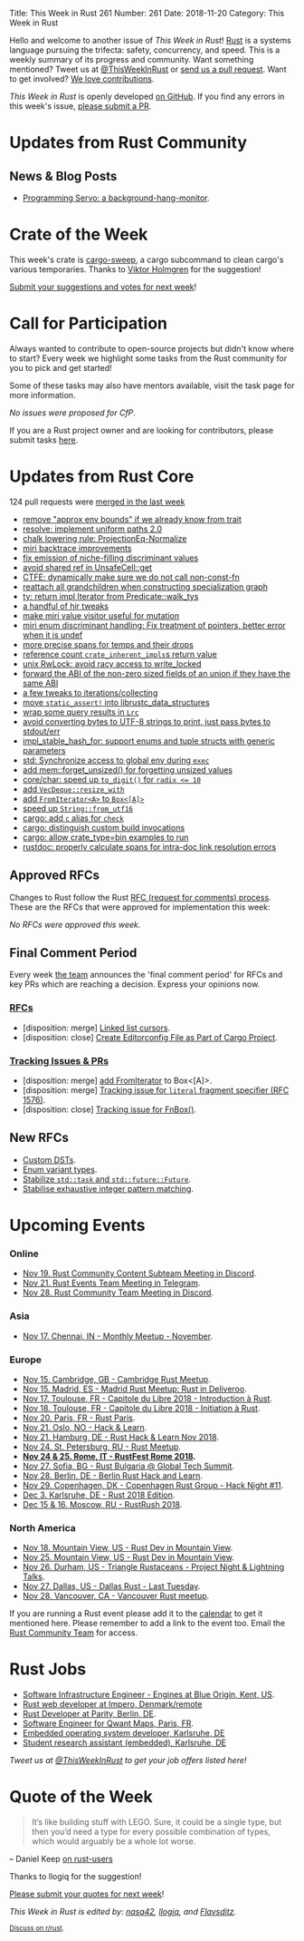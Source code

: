 Title: This Week in Rust 261
Number: 261
Date: 2018-11-20
Category: This Week in Rust

Hello and welcome to another issue of *This Week in Rust*!
[Rust](http://rust-lang.org) is a systems language pursuing the trifecta: safety, concurrency, and speed.
This is a weekly summary of its progress and community.
Want something mentioned? Tweet us at [@ThisWeekInRust](https://twitter.com/ThisWeekInRust) or [send us a pull request](https://github.com/cmr/this-week-in-rust).
Want to get involved? [We love contributions](https://github.com/rust-lang/rust/blob/master/CONTRIBUTING.md).

*This Week in Rust* is openly developed [on GitHub](https://github.com/cmr/this-week-in-rust).
If you find any errors in this week's issue, [please submit a PR](https://github.com/cmr/this-week-in-rust/pulls).

# Updates from Rust Community

## News & Blog Posts

* [Programming Servo: a background-hang-monitor](https://medium.com/programming-servo/programming-servo-a-background-hang-monitor-73e89185ce1).

# Crate of the Week

This week's crate is [cargo-sweep](https://github.com/holmgr/cargo-sweep), a cargo subcommand to clean cargo's various temporaries. Thanks to [Viktor Holmgren](https://users.rust-lang.org/t/crate-of-the-week/2704/470) for the suggestion!

[Submit your suggestions and votes for next week][submit_crate]!

[submit_crate]: https://users.rust-lang.org/t/crate-of-the-week/2704

# Call for Participation

Always wanted to contribute to open-source projects but didn't know where to start?
Every week we highlight some tasks from the Rust community for you to pick and get started!

Some of these tasks may also have mentors available, visit the task page for more information.

*No issues were proposed for CfP*.

If you are a Rust project owner and are looking for contributors, please submit tasks [here][guidelines].

[guidelines]: https://users.rust-lang.org/t/twir-call-for-participation/4821

# Updates from Rust Core

124 pull requests were [merged in the last week][merged]

[merged]: https://github.com/search?q=is%3Apr+org%3Arust-lang+is%3Amerged+merged%3A2018-11-12..2018-11-19

* [remove "approx env bounds" if we already know from trait](https://github.com/rust-lang/rust/pull/56043)
* [resolve: implement uniform paths 2.0](https://github.com/rust-lang/rust/pull/56042)
* [chalk lowering rule: ProjectionEq-Normalize](https://github.com/rust-lang/rust/pull/52153)
* [miri backtrace improvements](https://github.com/rust-lang/rust/pull/55970)
* [fix emission of niche-filling discriminant values](https://github.com/rust-lang/rust/pull/55701)
* [avoid shared ref in UnsafeCell::get](https://github.com/rust-lang/rust/pull/56012)
* [CTFE: dynamically make sure we do not call non-const-fn](https://github.com/rust-lang/rust/pull/56007)
* [reattach all grandchildren when constructing specialization graph](https://github.com/rust-lang/rust/pull/54906)
* [ty: return impl Iterator from Predicate::walk_tys](https://github.com/rust-lang/rust/pull/55949)
* [a handful of hir tweaks](https://github.com/rust-lang/rust/pull/55930)
* [make miri value visitor useful for mutation](https://github.com/rust-lang/rust/pull/55916)
* [miri enum discriminant handling: Fix treatment of pointers, better error when it is undef](https://github.com/rust-lang/rust/pull/55894)
* [more precise spans for temps and their drops](https://github.com/rust-lang/rust/pull/55781)
* [reference count `crate_inherent_impls`s return value](https://github.com/rust-lang/rust/pull/55882)
* [unix RwLock: avoid racy access to write_locked](https://github.com/rust-lang/rust/pull/55865)
* [forward the ABI of the non-zero sized fields of an union if they have the same ABI](https://github.com/rust-lang/rust/pull/55834)
* [a few tweaks to iterations/collecting](https://github.com/rust-lang/rust/pull/55827)
* [move `static_assert!` into librustc_data_structures](https://github.com/rust-lang/rust/pull/55805)
* [wrap some query results in `Lrc`](https://github.com/rust-lang/rust/pull/55778)
* [avoid converting bytes to UTF-8 strings to print, just pass bytes to stdout/err](https://github.com/rust-lang/rust/pull/55754)
* [impl_stable_hash_for: support enums and tuple structs with generic parameters](https://github.com/rust-lang/rust/pull/55722)
* [std: Synchronize access to global env during `exec`](https://github.com/rust-lang/rust/pull/55939)
* [add mem::forget_unsized() for forgetting unsized values](https://github.com/rust-lang/rust/pull/55785)
* [core/char: speed up `to_digit()` for `radix <= 10`](https://github.com/rust-lang/rust/pull/55932)
* [add `VecDeque::resize_with`](https://github.com/rust-lang/rust/pull/56016)
* [add `FromIterator<A>` to `Box<[A]>`](https://github.com/rust-lang/rust/pull/55843)
* [speed up `String::from_utf16`](https://github.com/rust-lang/rust/pull/55530)
* [cargo: add `c` alias for `check`](https://github.com/rust-lang/cargo/pull/6218)
* [cargo: distinguish custom build invocations](https://github.com/rust-lang/cargo/pull/6331)
* [cargo: allow crate_type=bin examples to run](https://github.com/rust-lang/cargo/pull/6330)
* [rustdoc: properly calculate spans for intra-doc link resolution errors](https://github.com/rust-lang/rust/pull/55962)

## Approved RFCs

Changes to Rust follow the Rust [RFC (request for comments)
process](https://github.com/rust-lang/rfcs#rust-rfcs). These
are the RFCs that were approved for implementation this week:

*No RFCs were approved this week.*

## Final Comment Period

Every week [the team](https://www.rust-lang.org/team.html) announces the
'final comment period' for RFCs and key PRs which are reaching a
decision. Express your opinions now.

### [RFCs](https://github.com/rust-lang/rfcs/labels/final-comment-period)

* [disposition: merge] [Linked list cursors](https://github.com/rust-lang/rfcs/pull/2570).
* [disposition: close] [Create Editorconfig File as Part of Cargo Project](https://github.com/rust-lang/rfcs/pull/2549).

### [Tracking Issues & PRs](https://github.com/rust-lang/rust/labels/final-comment-period)

* [disposition: merge] [add FromIterator<A> to Box<[A]>](https://github.com/rust-lang/rust/pull/55843).
* [disposition: merge] [Tracking issue for `literal` fragment specifier (RFC 1576)](https://github.com/rust-lang/rust/issues/35625).
* [disposition: close] [Tracking issue for FnBox()](https://github.com/rust-lang/rust/issues/28796).

## New RFCs

* [Custom DSTs](https://github.com/rust-lang/rfcs/pull/2594).
* [Enum variant types](https://github.com/rust-lang/rfcs/pull/2593).
* [Stabilize `std::task` and `std::future::Future`](https://github.com/rust-lang/rfcs/pull/2592).
* [Stabilise exhaustive integer pattern matching](https://github.com/rust-lang/rfcs/pull/2591).

# Upcoming Events

### Online

* [Nov 19. Rust Community Content Subteam Meeting in Discord](https://discordapp.com/channels/442252698964721669/443773747350994945).
* [Nov 21. Rust Events Team Meeting in Telegram](https://t.me/joinchat/EkKINhHCgZ9llzvPidOssA).
* [Nov 28. Rust Community Team Meeting in Discord](https://discordapp.com/channels/442252698964721669/443773747350994945).

### Asia

* [Nov 17. Chennai, IN - Monthly Meetup - November](https://www.meetup.com/mad-rs/events/256339435/).

### Europe

* [Nov 15. Cambridge, GB - Cambridge Rust Meetup](https://www.meetup.com/Cambridge-Rust-Meetup/events/pzwshpyxpbtb/).
* [Nov 15. Madrid, ES - Madrid Rust Meetup: Rust in Deliveroo](https://www.meetup.com/MadRust/events/256141489).
* [Nov 17. Toulouse, FR - Capitole du Libre 2018 - Introduction à Rust](https://2018.capitoledulibre.org/programme/#introduction-a-rust-2).
* [Nov 18. Toulouse, FR - Capitole du Libre 2018 - Initiation à Rust](https://2018.capitoledulibre.org/programme/#initiation-a-rust).
* [Nov 20. Paris, FR - Rust Paris](http://www.meetup.com/Rust-Paris).
* [Nov 21. Oslo, NO - Hack & Learn](https://www.meetup.com/Rust-Oslo/events/255966088/).
* [Nov 21. Hamburg, DE - Rust Hack & Learn Nov 2018](https://www.meetup.com/Rust-Meetup-Hamburg/events/254969484/).
* [Nov 24. St. Petersburg, RU - Rust Meetup](https://www.meetup.com/spbrust/events/bqctlqyxpbgc).
* **[Nov 24 & 25. Rome, IT - RustFest Rome 2018](https://rome.rustfest.eu).**
* [Nov 27. Sofia, BG - Rust Bulgaria @ Global Tech Summit](https://www.meetup.com/rust-bulgaria/events/256338832/).
* [Nov 28. Berlin, DE - Berlin Rust Hack and Learn](https://www.meetup.com/opentechschool-berlin/events/rjgkhqyxpblc/).
* [Nov 29. Copenhagen, DK - Copenhagen Rust Group - Hack Night #11](http://cph.rs/).
* [Dec  3. Karlsruhe, DE - Rust 2018 Edition](https://www.meetup.com/Rust-Hack-Learn-Karlsruhe/events/256200841/?_xtd=gqFyqTE5MzgwNjQ5OKFwp2FuZHJvaWQ&from=ref).
* [Dec 15 & 16. Moscow, RU - RustRush 2018](https://rustrush.ru).

### North America

* [Nov 18. Mountain View, US - Rust Dev in Mountain View](https://www.meetup.com/Rust-Dev-in-Mountain-View/events/glnfcpyxpbxb/).
* [Nov 25. Mountain View, US - Rust Dev in Mountain View](https://www.meetup.com/Rust-Dev-in-Mountain-View/events/glnfcpyxpbhc/).
* [Nov 26. Durham, US - Triangle Rustaceans - Project Night & Lightning Talks](https://www.meetup.com/triangle-rustaceans/events/mfglwpyxpbjc/).
* [Nov 27. Dallas, US - Dallas Rust - Last Tuesday](https://www.meetup.com/Dallas-Rust/events/zfgwzmyxpbkc/).
* [Nov 28. Vancouver, CA - Vancouver Rust meetup](https://www.meetup.com/Vancouver-Rust/events/xttphqyxpblc/).

If you are running a Rust event please add it to the [calendar] to get
it mentioned here. Please remember to add a link to the event too.
Email the [Rust Community Team][community] for access.

[calendar]: https://www.google.com/calendar/embed?src=apd9vmbc22egenmtu5l6c5jbfc%40group.calendar.google.com
[community]: mailto:community-team@rust-lang.org

# Rust Jobs

* [Software Infrastructure Engineer - Engines at Blue Origin, Kent, US](https://careers-blueorigin.icims.com/jobs/3247/software-infrastructure-engineer---engines/job).
* [Rust web developer at Impero, Denmark/remote](https://impero.com/job/full-stack-web-developer-rust/)
* [Rust Developer at Parity, Berlin, DE](https://paritytech.io/jobs/).
* [Software Engineer for Qwant Maps, Paris, FR](https://www.welcometothejungle.co/companies/qwant-research/jobs/software-engineer-qwant-maps_paris).
* [Embedded operating system developer, Karlsruhe, DE](https://www.pse.kit.edu/karriere/joboffer.php?id=2093&language=en)
* [Student research assistant (embedded), Karlsruhe, DE](https://twitter.com/oli_obk/status/1064856324071178240)

*Tweet us at [@ThisWeekInRust](https://twitter.com/ThisWeekInRust) to get your job offers listed here!*

# Quote of the Week

> It’s like building stuff with LEGO. Sure, it could be a single type, but then you’d need a type for every possible combination of types, which would arguably be a whole lot worse.

– Daniel Keep [on rust-users](https://users.rust-lang.org/t/help-getting-started-with-converting-c-project/22370/8)

Thanks to llogiq for the suggestion!

[Please submit your quotes for next week](http://users.rust-lang.org/t/twir-quote-of-the-week/328)!

*This Week in Rust is edited by: [nasa42](https://github.com/nasa42), [llogiq](https://github.com/llogiq), and [Flavsditz](https://github.com/Flavsditz).*

<small>[Discuss on r/rust]().</small>
